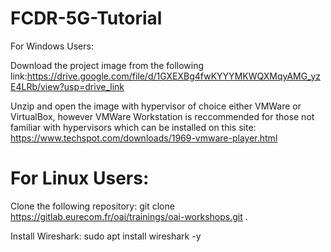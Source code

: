 # FCDR-5G-Tutorial
For Windows Users:

Download the project image from the following link:https://drive.google.com/file/d/1GXEXBg4fwKYYYMKWQXMqyAMG_yzE4LRb/view?usp=drive_link

Unzip and open the image with hypervisor of choice either VMWare or VirtualBox, however VMWare Workstation is reccommended for those not familiar with hypervisors which can be installed on this site: https://www.techspot.com/downloads/1969-vmware-player.html

# For Linux Users: 

Clone the following repository: git clone https://gitlab.eurecom.fr/oai/trainings/oai-workshops.git .

Install Wireshark: sudo apt install wireshark -y
